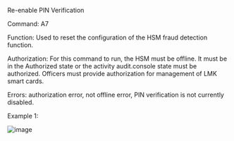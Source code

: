 Re-enable PIN Verification

Command: A7

Function: Used to reset the configuration of the HSM fraud detection function.

Authorization: For this command to run, the HSM must be offline. It must be in the Authorized state or the activity audit.console state must be authorized. Officers must provide authorization for management of LMK smart cards.

Errors: authorization error, not offline error, PIN verification is not currently disabled.

Example 1:

![image](https://user-images.githubusercontent.com/77227227/196622996-87f64def-0e63-4545-b7b4-ad7910bd6d3c.png)
